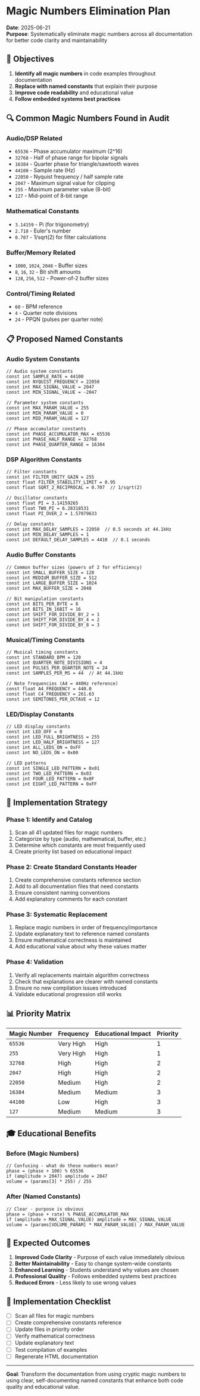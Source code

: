 # Magic Numbers Elimination Plan

**Date**: 2025-06-21  
**Purpose**: Systematically eliminate magic numbers across all documentation for better code clarity and maintainability

## 🎯 Objectives

1. **Identify all magic numbers** in code examples throughout documentation
2. **Replace with named constants** that explain their purpose
3. **Improve code readability** and educational value
4. **Follow embedded systems best practices**

## 🔍 Common Magic Numbers Found in Audit

### **Audio/DSP Related**
- `65536` - Phase accumulator maximum (2^16)
- `32768` - Half of phase range for bipolar signals
- `16384` - Quarter phase for triangle/sawtooth waves
- `44100` - Sample rate (Hz)
- `22050` - Nyquist frequency / half sample rate
- `2047` - Maximum signal value for clipping
- `255` - Maximum parameter value (8-bit)
- `127` - Mid-point of 8-bit range

### **Mathematical Constants**
- `3.14159` - Pi (for trigonometry)
- `2.718` - Euler's number
- `0.707` - 1/sqrt(2) for filter calculations

### **Buffer/Memory Related**
- `1000`, `1024`, `2048` - Buffer sizes
- `8`, `16`, `32` - Bit shift amounts
- `128`, `256`, `512` - Power-of-2 buffer sizes

### **Control/Timing Related**
- `60` - BPM reference
- `4` - Quarter note divisions
- `24` - PPQN (pulses per quarter note)

## 📋 Proposed Named Constants

### **Audio System Constants**
```impala
// Audio system constants
const int SAMPLE_RATE = 44100
const int NYQUIST_FREQUENCY = 22050
const int MAX_SIGNAL_VALUE = 2047
const int MIN_SIGNAL_VALUE = -2047

// Parameter system constants  
const int MAX_PARAM_VALUE = 255
const int MIN_PARAM_VALUE = 0
const int MID_PARAM_VALUE = 127

// Phase accumulator constants
const int PHASE_ACCUMULATOR_MAX = 65536
const int PHASE_HALF_RANGE = 32768
const int PHASE_QUARTER_RANGE = 16384
```

### **DSP Algorithm Constants**
```impala
// Filter constants
const int FILTER_UNITY_GAIN = 255
const float FILTER_STABILITY_LIMIT = 0.95
const float SQRT_2_RECIPROCAL = 0.707  // 1/sqrt(2)

// Oscillator constants
const float PI = 3.14159265
const float TWO_PI = 6.28318531
const float PI_OVER_2 = 1.57079633

// Delay constants
const int MAX_DELAY_SAMPLES = 22050  // 0.5 seconds at 44.1kHz
const int MIN_DELAY_SAMPLES = 1
const int DEFAULT_DELAY_SAMPLES = 4410  // 0.1 seconds
```

### **Audio Buffer Constants**
```impala
// Common buffer sizes (powers of 2 for efficiency)
const int SMALL_BUFFER_SIZE = 128
const int MEDIUM_BUFFER_SIZE = 512
const int LARGE_BUFFER_SIZE = 1024
const int MAX_BUFFER_SIZE = 2048

// Bit manipulation constants
const int BITS_PER_BYTE = 8
const int BITS_IN_16BIT = 16
const int SHIFT_FOR_DIVIDE_BY_2 = 1
const int SHIFT_FOR_DIVIDE_BY_4 = 2
const int SHIFT_FOR_DIVIDE_BY_8 = 3
```

### **Musical/Timing Constants**
```impala
// Musical timing constants
const int STANDARD_BPM = 120
const int QUARTER_NOTE_DIVISIONS = 4
const int PULSES_PER_QUARTER_NOTE = 24
const int SAMPLES_PER_MS = 44  // At 44.1kHz

// Note frequencies (A4 = 440Hz reference)
const float A4_FREQUENCY = 440.0
const float C4_FREQUENCY = 261.63
const int SEMITONES_PER_OCTAVE = 12
```

### **LED/Display Constants**
```impala
// LED display constants
const int LED_OFF = 0
const int LED_FULL_BRIGHTNESS = 255
const int LED_HALF_BRIGHTNESS = 127
const int ALL_LEDS_ON = 0xFF
const int NO_LEDS_ON = 0x00

// LED patterns
const int SINGLE_LED_PATTERN = 0x01
const int TWO_LED_PATTERN = 0x03
const int FOUR_LED_PATTERN = 0x0F
const int EIGHT_LED_PATTERN = 0xFF
```

## 🔧 Implementation Strategy

### **Phase 1: Identify and Catalog**
1. Scan all 41 updated files for magic numbers
2. Categorize by type (audio, mathematical, buffer, etc.)
3. Determine which constants are most frequently used
4. Create priority list based on educational impact

### **Phase 2: Create Standard Constants Header**
1. Create comprehensive constants reference section
2. Add to all documentation files that need constants
3. Ensure consistent naming conventions
4. Add explanatory comments for each constant

### **Phase 3: Systematic Replacement**
1. Replace magic numbers in order of frequency/importance
2. Update explanatory text to reference named constants
3. Ensure mathematical correctness is maintained
4. Add educational value about why these values matter

### **Phase 4: Validation**
1. Verify all replacements maintain algorithm correctness
2. Check that explanations are clearer with named constants
3. Ensure no new compilation issues introduced
4. Validate educational progression still works

## 📊 Priority Matrix

| Magic Number | Frequency | Educational Impact | Priority |
|-------------|-----------|-------------------|----------|
| `65536` | Very High | High | 1 |
| `255` | Very High | High | 1 |
| `32768` | High | High | 2 |
| `2047` | High | High | 2 |
| `22050` | Medium | High | 2 |
| `16384` | Medium | Medium | 3 |
| `44100` | Low | High | 3 |
| `127` | Medium | Medium | 3 |

## 🎓 Educational Benefits

### **Before (Magic Numbers)**
```impala
// Confusing - what do these numbers mean?
phase = (phase + 100) % 65536
if (amplitude > 2047) amplitude = 2047
volume = (params[3] * 255) / 255
```

### **After (Named Constants)**  
```impala
// Clear - purpose is obvious
phase = (phase + rate) % PHASE_ACCUMULATOR_MAX
if (amplitude > MAX_SIGNAL_VALUE) amplitude = MAX_SIGNAL_VALUE
volume = (params[VOLUME_PARAM] * MAX_PARAM_VALUE) / MAX_PARAM_VALUE
```

## 🚀 Expected Outcomes

1. **Improved Code Clarity** - Purpose of each value immediately obvious
2. **Better Maintainability** - Easy to change system-wide constants
3. **Enhanced Learning** - Students understand why values are chosen
4. **Professional Quality** - Follows embedded systems best practices
5. **Reduced Errors** - Less likely to use wrong values

## 📝 Implementation Checklist

- [ ] Scan all files for magic numbers
- [ ] Create comprehensive constants reference
- [ ] Update files in priority order
- [ ] Verify mathematical correctness
- [ ] Update explanatory text
- [ ] Test compilation of examples
- [ ] Regenerate HTML documentation

---

**Goal**: Transform the documentation from using cryptic magic numbers to using clear, self-documenting named constants that enhance both code quality and educational value.